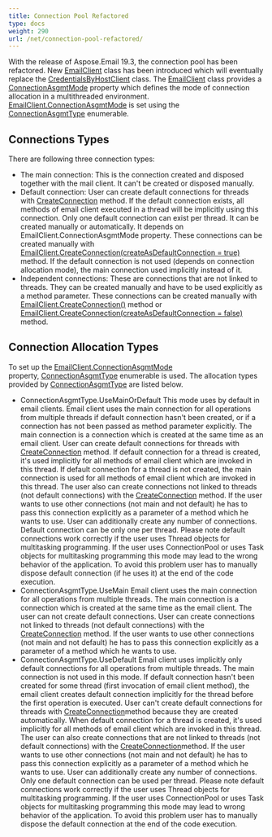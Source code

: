 ```yaml
---
title: Connection Pool Refactored
type: docs
weight: 290
url: /net/connection-pool-refactored/
---
```



With the release of Aspose.Email 19.3, the connection pool has been refactored. New [EmailClient](https://reference.aspose.com/net/email/aspose.email.clients/emailclient) class has been introduced which will eventually replace the [CredentialsByHostClient](https://reference.aspose.com/net/email/aspose.email.clients/credentialsbyhostclient) class. The [EmailClient](https://reference.aspose.com/net/email/aspose.email.clients/emailclient) class provides a [ConnectionAsgmtMode](https://reference.aspose.com/net/email/aspose.email.clients/emailclient/properties/connectionasgmtmode) property which defines the mode of connection allocation in a multithreaded environment. [EmailClient.ConnectionAsgmtMode](https://reference.aspose.com/net/email/aspose.email.clients/emailclient/properties/connectionasgmtmode) is set using the [ConnectionAsgmtType](https://reference.aspose.com/net/email/aspose.email.clients/connectionasgmttype) enumerable.
## **Connections Types**
There are following three connection types:

- The main connection:
  This is the connection created and disposed together with the mail client. It can't be created or disposed manually.
- Default connection:
  User can create default connections for threads with [CreateConnection](https://reference.aspose.com/net/email/aspose.email.clients/emailclient/methods/createconnection/index) method. If the default connection exists, all methods of email client executed in a thread will be implicitly using this connection. Only one default connection can exist per thread. It can be created manually or automatically. It depends on EmailClient.ConnectionAsgmtMode property. These connections can be created manually with [EmailClient.CreateConnection(createAsDefaultConnection = true)](https://reference.aspose.com/net/email/aspose.email.clients.emailclient/createconnection/methods/1) method. If the default connection is not used (depends on connection allocation mode), the main connection used implicitly instead of it.
- Independent connections:
  These are connections that are not linked to threads. They can be created manually and have to be used explicitly as a method parameter. These connections can be created manually with [EmailClient.CreateConnection()](https://reference.aspose.com/net/email/aspose.email.clients/emailclient/methods/createconnection) method or [EmailClient.CreateConnection(createAsDefaultConnection = false)](https://reference.aspose.com/net/email/aspose.email.clients.emailclient/createconnection/methods/1) method.
## **Connection Allocation Types**
To set up the [EmailClient.ConnectionAsgmtMode](https://reference.aspose.com/net/email/aspose.email.clients/emailclient/properties/connectionasgmtmode) property, [ConnectionAsgmtType](https://reference.aspose.com/net/email/aspose.email.clients/connectionasgmttype) enumerable is used. The allocation types provided by [ConnectionAsgmtType](https://reference.aspose.com/net/email/aspose.email.clients/connectionasgmttype) are listed below.

- ConnectionAsgmtType.UseMainOrDefault
  This mode uses by default in email clients. Email client uses the main connection for all operations from multiple threads if default connection hasn't been created, or if a connection has not been passed as method parameter explicitly. The main connection is a connection which is created at the same time as an email client. User can create default connections for threads with [CreateConnection](https://reference.aspose.com/net/email/aspose.email.clients/emailclient/methods/createconnection/index) method. If default connection for a thread is created, it's used implicitly for all methods of email client which are invoked in this thread. If default connection for a thread is not created, the main connection is used for all methods of email client which are invoked in this thread. The user also can create connections not linked to threads (not default connections) with the [CreateConnection](https://reference.aspose.com/net/email/aspose.email.clients/emailclient/methods/createconnection/index) method. If the user wants to use other connections (not main and not default) he has to pass this connection explicitly as a parameter of a method which he wants to use. User can additionally create any number of connections. Default connection can be only one per thread. Please note default connections work correctly if the user uses Thread objects for multitasking programming. If the user uses ConnectionPool or uses Task objects for multitasking programming this mode may lead to the wrong behavior of the application. To avoid this problem user has to manually dispose default connection (if he uses it) at the end of the code execution.
- ConnectionAsgmtType.UseMain
  Email client uses the main connection for all operations from multiple threads. The main connection is a connection which is created at the same time as the email client. The user can not create default connections. User can create connections not linked to threads (not default connections) with the [CreateConnection](https://reference.aspose.com/net/email/aspose.email.clients/emailclient/methods/createconnection/index) method. If the user wants to use other connections (not main and not default) he has to pass this connection explicitly as a parameter of a method which he wants to use. 
- ConnectionAsgmtType.UseDefault
  Email client uses implicitly only default connections for all operations from multiple threads. The main connection is not used in this mode. If default connection hasn't been created for some thread (first invocation of email client method), the email client creates default connection implicitly for the thread before the first operation is executed. User can't create default connections for threads with [CreateConnection](https://reference.aspose.com/net/email/aspose.email.clients/emailclient/methods/createconnection/index)method because they are created automatically. When default connection for a thread is created, it's used implicitly for all methods of email client which are invoked in this thread. The user can also create connections that are not linked to threads (not default connections) with the [CreateConnection](https://reference.aspose.com/net/email/aspose.email.clients/emailclient/methods/createconnection/index)method. If the user wants to use other connections (not main and not default) he has to pass this connection explicitly as a parameter of a method which he wants to use. User can additionally create any number of connections. Only one default connection can be used per thread. Please note default connections work correctly if the user uses Thread objects for multitasking programming. If the user uses ConnectionPool or uses Task objects for multitasking programming this mode may lead to wrong behavior of the application. To avoid this problem user has to manually dispose the default connection at the end of the code execution.
